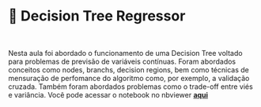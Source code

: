 # 🌳 Decision Tree Regressor

<br>

Nesta aula foi abordado o funcionamento de uma Decision Tree voltado para problemas de previsão de variáveis contínuas. Foram abordados conceitos como nodes, branchs,
decision regions, bem como técnicas de mensuração de perfomance do algoritmo como, por exemplo, a validação cruzada. Também foram abordados problemas como o trade-off  entre viés e variância. 
Você pode acessar o notebook no nbviewer [**aqui**](https://nbviewer.org/github/Data-Aqa/aulas/blob/main/machine%20learning/aprendizado%20supervisionado/metodos%20de%20regressao/decision%20tree%20regressor/Decision%20Tree%20Regressor.ipynb)
